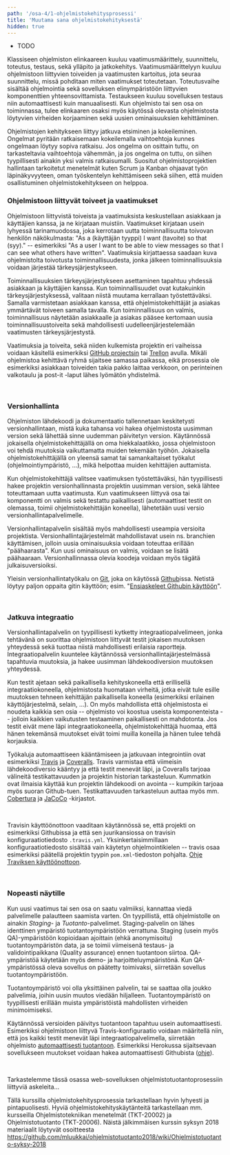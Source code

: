```yaml
---
path: '/osa-4/1-ohjelmistokehitysprosessi'
title: 'Muutama sana ohjelmistokehityksestä'
hidden: true
---
```


<text-box variant='learningObjectives' name='Oppimistavoitteet'>

- TODO

</text-box>


Klassiseen ohjelmiston elinkaareen kuuluu vaatimusmäärittely, suunnittelu, toteutus, testaus, sekä ylläpito ja jatkokehitys. Vaatimusmäärittelyyn kuuluu ohjelmistoon liittyvien toiveiden ja vaatimusten kartoitus, jota seuraa suunnittelu, missä pohditaan miten vaatimukset toteutetaan. Toteutusvaihe sisältää ohjelmointia sekä sovelluksen elinympäristöön liittyvien komponenttien yhteensovittamista. Testaukseen kuuluu sovelluksen testaus niin automaattisesti kuin manuaalisesti. Kun ohjelmisto tai sen osa on toiminnassa, tulee elinkaaren osaksi myös käytössä olevasta ohjelmistosta löytyvien virheiden korjaaminen sekä uusien ominaisuuksien kehittäminen.


Ohjelmistojen kehitykseen liittyy jatkuva etsiminen ja kokeileminen. Ongelmat pyritään ratkaisemaan kokeilemalla vaihtoehtoja kunnes ongelmaan löytyy sopiva ratkaisu. Jos ongelma on osittain tuttu, on tarkasteltavia vaihtoehtoja vähemmän, ja jos ongelma on tuttu, on siihen tyypillisesti ainakin yksi valmis ratkaisumalli. Suositut ohjelmistoprojektien hallintaan tarkoitetut menetelmät kuten Scrum ja Kanban ohjaavat työn läpinäkyvyyteen, oman työskentelyn kehittämiseen sekä siihen, että muiden osallistuminen ohjelmistokehitykseen on helppoa.


### Ohjelmistoon liittyvät toiveet ja vaatimukset

Ohjelmistoon liittyvistä toiveista ja vaatimuksista keskustellaan asiakkaan ja käyttäjien kanssa, ja ne kirjataan muistiin. Vaatimukset kirjataan usein lyhyessä tarinamuodossa, joka kerrotaan uutta toiminnallisuutta toivovan henkilön näkökulmasta: "As a (käyttäjän tyyppi) I want (tavoite) so that (syy)." -- esimerkiksi "As a user I want to be able to view messages so that I can see what others have written". Vaatimuksia kirjattaessa saadaan kuva ohjelmistolta toivotusta toiminnallisuudesta, jonka jälkeen toiminnallisuuksia voidaan järjestää tärkeysjärjestykseen.


Toiminnallisuuksien tärkeysjärjestykseen asettaminen tapahtuu yhdessä asiakkaan ja käyttäjien kanssa. Kun toiminnallisuudet ovat kutakuinkin tärkeysjärjestyksessä, valitaan niistä muutama kerrallaan työstettäväksi. Samalla varmistetaan asiakkaan kanssa, että ohjelmistokehittäjät ja asiakas ymmärtävät toiveen samalla tavalla. Kun toiminnallisuus on valmis, toiminnallisuus näytetään asiakkaalle ja asiakas pääsee kertomaan uusia toiminnallisuustoiveita sekä mahdollisesti uudelleenjärjestelemään vaatimusten tärkeysjärjestystä.


Vaatimuksia ja toiveita, sekä niiden kulkemista projektin eri vaiheissa voidaan käsitellä esimerkiksi <a href="https://help.github.com/en/articles/about-project-boards" target="_blank">GitHub projectsin</a> tai <a href="https://trello.com/" target="_blank">Trellon</a> avulla. Mikäli ohjelmistoa kehittävä ryhmä sijaitsee samassa paikassa, eikä prosessia ole esimerkiksi asiakkaan toiveiden takia pakko laittaa verkkoon, on perinteinen valkotaulu ja post-it -laput lähes lyömätön yhdistelmä.

<br/>

### Versionhallinta

Ohjelmiston lähdekoodi ja dokumentaatio tallennetaan keskitetysti versionhallintaan, mistä kuka tahansa voi hakea ohjelmistosta uusimman version sekä lähettää sinne uudemman päivitetyn version. Käytännössä jokaisella ohjelmistokehittäjällä on oma hiekkalaatikko, jossa ohjelmistoon voi tehdä muutoksia vaikuttamatta muiden tekemään työhön. Jokaisella ohjelmistokehittäjällä on yleensä samat tai samankaltaiset työkalut (ohjelmointiympäristö, ...), mikä helpottaa muiden kehittäjien auttamista.


Kun ohjelmistokehittäjä valitsee vaatimuksen työstettäväksi, hän tyypillisesti hakee projektin versionhallinnasta projektin uusimman version, sekä lähtee toteuttamaan uutta vaatimusta. Kun vaatimukseen liittyvä osa tai komponentti on valmis sekä testattu paikallisesti (automaattiset testit on olemassa, toimii ohjelmistokehittäjän koneella), lähetetään uusi versio versionhallintapalvelimelle.

Versionhallintapalvelin sisältää myös mahdollisesti useampia versioita projektista. Versionhallintajärjestelmät mahdollistavat usein ns. branchien käyttämisen, jolloin uusia ominaisuuksia voidaan toteuttaa erillään "päähaarasta". Kun uusi ominaisuus on valmis, voidaan se lisätä päähaaraan. Versionhallinnassa olevia koodeja voidaan myös tägätä julkaisuversioiksi.

Yleisin versionhallintatyökalu on <a href="https://en.wikipedia.org/wiki/Git_(software)" target="_blank">Git</a>, joka on käytössä <a href="https://github.com/" target="_blank">Github</a>issa. Netistä löytyy paljon oppaita gitin käyttöön; esim. "<a href="https://guides.github.com/activities/hello-world/" target="_blank">Ensiaskeleet Githubin käyttöön</a>".

<br/>


### Jatkuva integraatio


Versionhallintapalvelin on tyypillisesti kytketty integraatiopalvelimeen, jonka tehtävänä on suorittaa ohjelmistoon liittyvät testit jokaisen muutoksen yhteydessä sekä tuottaa niistä mahdollisesti erilaisia raportteja. Integraatiopalvelin kuuntelee käytännössä versionhallintajärjestelmässä tapahtuvia muutoksia, ja hakee uusimman lähdekoodiversion muutoksen yhteydessä.


Kun testit ajetaan sekä paikallisella kehityskoneella että erillisellä integraatiokoneella, ohjelmistosta huomataan virheitä, jotka eivät tule esille muutoksen tehneen kehittäjän paikallisella koneella (esimerkiksi erilainen käyttöjärjestelmä, selain, ...). On myös mahdollista että ohjelmistosta ei noudeta kaikkia sen osia -- ohjelmisto voi koostua useista komponenteista --  jolloin kaikkien vaikutusten testaaminen paikallisesti on mahdotonta. Jos testit eivät mene läpi integraatiokoneella, ohjelmistokehittäjä huomaa, että hänen tekemänsä muutokset eivät toimi muilla koneilla ja hänen tulee tehdä korjauksia.


Työkaluja automaattiseen kääntämiseen ja jatkuvaan integrointiin ovat esimerkiksi <a href="https://travis-ci.org" target="_blank">Travis</a> ja <a href="https://coveralls.io" target="_blank">Coveralls</a>. Travis varmistaa että viimeisin lähdekoodiversio kääntyy ja että testit menevät läpi, ja Coveralls tarjoaa välineitä testikattavuuden ja projektin historian tarkasteluun. Kummatkin ovat ilmaisia käyttää kun projektin lähdekoodi on avointa -- kumpikin tarjoaa myös suoran Github-tuen. Testikattavuuden tarkasteluun auttaa myös mm. <a href="https://github.com/cobertura/cobertura" target="_blank">Cobertura</a> ja <a href="https://www.eclemma.org/jacoco/" target="_blank">JaCoCo</a> -kirjastot.

<br/>

Travisin käyttöönottoon vaaditaan käytännössä se, että projekti on esimerkiksi Githubissa ja että sen juurikansiossa on travisin konfiguraatiotiedosto `.travis.yml`. Yksinkertaisimmillaan konfiguraatiotiedosto sisältää vain käytetyn ohjelmointikielen -- travis osaa esimerkiksi päätellä projektin tyypin `pom.xml`-tiedoston pohjalta. <a href="https://docs.travis-ci.com/user/getting-started/" target="_blank">Ohje Traviksen käyttöönottoon</a>.

<br/>

### Nopeasti näytille

Kun uusi vaatimus tai sen osa on saatu valmiiksi, kannattaa viedä palvelimelle palautteen saamista varten. On tyypillistä, että ohjelmistolle on ainakin *Staging*- ja *Tuotanto*-palvelimet. Staging-palvelin on lähes identtinen ympäristö tuotantoympäristöön verrattuna. Staging (usein myös QA)-ympäristöön kopioidaan ajoittain (ehkä anonymisoitu) tuotantoympäristön data, ja se toimii viimeisenä testaus- ja validointipaikkana (Quality assurance) ennen tuotantoon siirtoa. QA-ympäristöä käytetään myös demo- ja harjoitteluympäristönä. Kun QA-ympäristössä oleva sovellus on päätetty toimivaksi, siirretään sovellus tuotantoympäristöön.


Tuotantoympäristö voi olla yksittäinen palvelin, tai se saattaa olla joukko palvelimia, joihin uusin muutos viedään hiljalleen. Tuotantoympäristö on tyypillisesti erillään muista ympäristöistä mahdollisten virheiden minimoimiseksi.


Käytännössä versioiden päivitys tuotantoon tapahtuu usein automaattisesti. Esimerkiksi ohjelmistoon liittyvä Travis-konfiguraatio voidaan määritellä niin, että jos kaikki testit menevät läpi integraatiopalvelimella, siirretään ohjelmisto <a href="https://docs.travis-ci.com/user/deployment/heroku" target="_blank">automaattisesti tuotantoon</a>. Esimerkiksi Herokussa sijaitsevaan sovellukseen muutokset voidaan hakea automaattisesti Githubista (<a href="https://devcenter.heroku.com/articles/github-integration" target="_blank">ohje</a>).

<br/>

Tarkastelemme tässä osassa web-sovelluksen ohjelmistotuotantoprosessiin liittyviä askeleita...

<text-box variant='hint' name='Teemaan liittyviä kursseja'>

Tällä kurssilla ohjelmistokehitysprosessia tarkastellaan hyvin lyhyesti ja pintapuolisesti. Hyviä ohjelmistokehityskäytänteitä tarkastellaan mm. kursseilla Ohjelmistotekniikan menetelmät (TKT-20002) ja Ohjelmistotuotanto (TKT-20006). Näistä jälkimmäisen kurssin syksyn 2018 materiaalit löytyvät osoitteesta <a href="https://github.com/mluukkai/ohjelmistotuotanto2018/wiki/Ohjelmistotuotanto-syksy-2018" target="_blank">https://github.com/mluukkai/ohjelmistotuotanto2018/wiki/Ohjelmistotuotanto-syksy-2018</a>

<br/>

</text-box>
